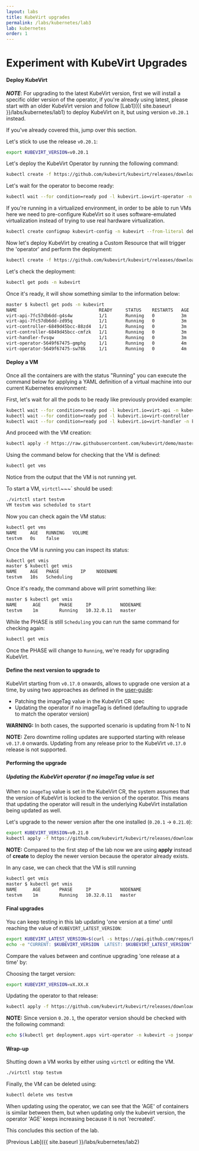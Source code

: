 ```yaml
---
layout: labs
title: KubeVirt upgrades
permalink: /labs/kubernetes/lab3
lab: kubernetes
order: 1
---
```


# Experiment with KubeVirt Upgrades

#### Deploy KubeVirt

***NOTE***: For upgrading to the latest KubeVirt version, first we will install a specific older version of the operator, if you're already using latest, please start with an older KubeVirt version and follow [Lab1]({{ site.baseurl }}/labs/kubernetes/lab1) to deploy KubeVirt on it, but using version `v0.20.1` instead.

If you've already covered this, jump over this section.

Let's stick to use the release `v0.20.1`:

~~~sh
export KUBEVIRT_VERSION=v0.20.1
~~~

Let's deploy the KubeVirt Operator by running the following command:

~~~sh
kubectl create -f https://github.com/kubevirt/kubevirt/releases/download/${KUBEVIRT_VERSION}/kubevirt-operator.yaml
~~~

Let's wait for the operator to become ready:
~~~sh
kubectl wait --for condition=ready pod -l kubevirt.io=virt-operator -n kubevirt --timeout=100s
~~~

If you're running in a virtualized environment, in order to be able to run VMs here we need to pre-configure KubeVirt so it uses software-emulated virtualization instead of trying to use real hardware virtualization.

~~~sh
kubectl create configmap kubevirt-config -n kubevirt --from-literal debug.useEmulation=true
~~~

Now let's deploy KubeVirt by creating a Custom Resource that will trigger the 'operator' and perform the deployment:

~~~sh
kubectl create -f https://github.com/kubevirt/kubevirt/releases/download/${KUBEVIRT_VERSION}/kubevirt-cr.yaml
~~~

Let's check the deployment:
~~~sh
kubectl get pods -n kubevirt
~~~

Once it's ready, it will show something similar to the information below:

~~~sh
master $ kubectl get pods -n kubevirt
NAME                               READY     STATUS    RESTARTS   AGE
virt-api-7fc57db6dd-g4s4w          1/1       Running   0          3m
virt-api-7fc57db6dd-zd95q          1/1       Running   0          3m
virt-controller-6849d45bcc-88zd4   1/1       Running   0          3m
virt-controller-6849d45bcc-cmfzk   1/1       Running   0          3m
virt-handler-fvsqw                 1/1       Running   0          3m
virt-operator-5649f67475-gmphg     1/1       Running   0          4m
virt-operator-5649f67475-sw78k     1/1       Running   0          4m
~~~

#### Deploy a VM

Once all the containers are with the status "Running" you can execute the command below for applying a YAML definition of a virtual machine into our current Kubernetes environment:

First, let's wait for all the pods to be ready like previously provided example:

~~~sh
kubectl wait --for condition=ready pod -l kubevirt.io=virt-api -n kubevirt --timeout=100s
kubectl wait --for condition=ready pod -l kubevirt.io=virt-controller -n kubevirt --timeout=100s
kubectl wait --for condition=ready pod -l kubevirt.io=virt-handler -n kubevirt --timeout=100s
~~~

And proceed with the VM creation:

~~~sh
kubectl apply -f https://raw.githubusercontent.com/kubevirt/demo/master/manifests/vm.yaml
~~~

Using the command below for checking that the VM is defined:

~~~sh
kubectl get vms
~~~

Notice from the output that the VM is not running yet.

To start a VM, `virtctl`~~~` should be used:

~~~sh
./virtctl start testvm
VM testvm was scheduled to start
~~~

Now you can check again the VM status:

~~~sh
kubectl get vms
NAME     AGE   RUNNING   VOLUME
testvm   0s    false
~~~

Once the VM is running you can inspect its status:

~~~sh
kubectl get vmis
master $ kubectl get vmis
NAME     AGE   PHASE        IP    NODENAME
testvm   10s   Scheduling
~~~

Once it's ready, the command above will print something like:

~~~sh
master $ kubectl get vmis
NAME      AGE       PHASE     IP           NODENAME
testvm    1m        Running   10.32.0.11   master
~~~

While the PHASE is still `Scheduling` you can run the same command for checking again:

~~~sh
kubectl get vmis
~~~

Once the PHASE will change to `Running`, we're ready for upgrading KubeVirt.

#### Define the next version to upgrade to

KubeVirt starting from `v0.17.0` onwards, allows to upgrade one version at a time, by using two approaches as defined in the [user-guide](https://kubevirt.io/user-guide/docs/latest/administration/intro.html#update):

- Patching the imageTag value in the KubeVirt CR spec
- Updating the operator if no imageTag is defined (defaulting to upgrade to match the operator version)

**WARNING:** In both cases, the supported scenario is updating from N-1 to N

**NOTE:** Zero downtime rolling updates are supported starting with release `v0.17.0` onwards. Updating from any release prior to the KubeVirt `v0.17.0` release is not supported.

#### Performing the upgrade

##### Updating the KubeVirt operator if no imageTag value is set

When no `imageTag` value is set in the KubeVirt CR, the system assumes that the version of KubeVirt is locked to the version of the operator. This means that updating the operator will result in the underlying KubeVirt installation being updated as well.

Let's upgrade to the newer version after the one installed (`0.20.1` -> `0.21.0`):

~~~sh
export KUBEVIRT_VERSION=v0.21.0
kubectl apply -f https://github.com/kubevirt/kubevirt/releases/download/${KUBEVIRT_VERSION}/kubevirt-operator.yaml
~~~

**NOTE:** Compared to the first step of the lab now we are using **apply** instead of **create** to deploy the newer version because the operator already exists.

In any case, we can check that the VM is still running

~~~sh
kubectl get vmis
master $ kubectl get vmis
NAME      AGE       PHASE     IP           NODENAME
testvm    1m        Running   10.32.0.11   master
~~~


#### Final upgrades

You can keep testing in this lab updating 'one version at a time' until reaching the value of `KUBEVIRT_LATEST_VERSION`:

~~~sh
export KUBEVIRT_LATEST_VERSION=$(curl -s https://api.github.com/repos/kubevirt/kubevirt/releases/latest | jq -r .tag_name)
echo -e "CURRENT: $KUBEVIRT_VERSION  LATEST: $KUBEVIRT_LATEST_VERSION"
~~~

Compare the values between and continue upgrading 'one release at a time' by:

Choosing the target version:

~~~sh
export KUBEVIRT_VERSION=vX.XX.X
~~~

Updating the operator to that release:

~~~sh
kubectl apply -f https://github.com/kubevirt/kubevirt/releases/download/${KUBEVIRT_VERSION}/kubevirt-operator.yaml
~~~

**NOTE:** Since version `0.20.1`, the operator version should be checked with the following command:

~~~sh
echo $(kubectl get deployment.apps virt-operator -n kubevirt -o jsonpath='{.spec.template.spec.containers[0].env[?(@.name=="KUBEVIRT_VERSION")].value}')
~~~

#### Wrap-up

Shutting down a VM works by either using `virtctl` or editing the VM.

~~~sh
./virtctl stop testvm
~~~

Finally, the VM can be deleted using:

~~~sh
kubectl delete vms testvm
~~~

When updating using the operator, we can see that the 'AGE' of containers is similar between them, but when updating only the kubevirt version, the operator 'AGE' keeps increasing because it is not 'recreated'.

This concludes this section of the lab.

[Previous Lab]({{ site.baseurl }}/labs/kubernetes/lab2)
